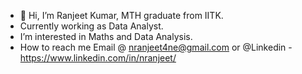 - 👋 Hi, I’m Ranjeet Kumar, MTH graduate from IITK.
- Currently working as Data Analyst.
- I’m interested in Maths and Data Analysis.
- How to reach me Email @ nranjeet4ne@gmail.com or @Linkedin - https://www.linkedin.com/in/nranjeet/

<!---
nranjeet/nranjeet is a ✨ special ✨ repository because its `README.md` (this file) appears on your GitHub profile.
You can click the Preview link to take a look at your changes.
--->
